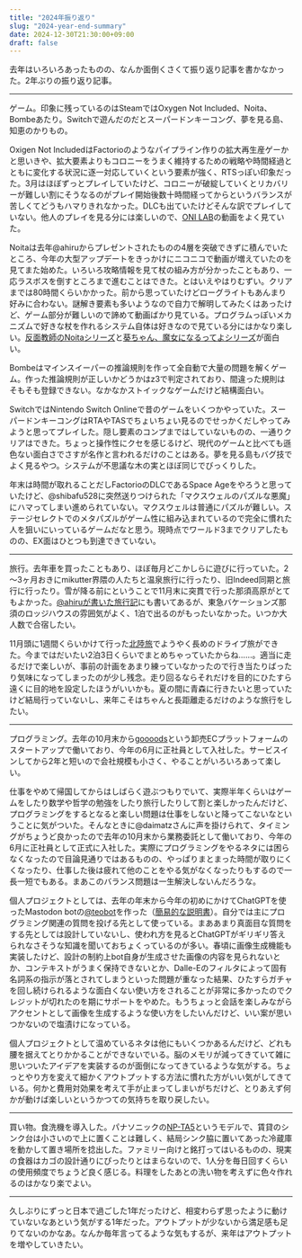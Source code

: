 ```yaml
---
title: "2024年振り返り"
slug: "2024-year-end-summary"
date: 2024-12-30T21:30:00+09:00
draft: false
---
```


去年はいろいろあったものの、なんか面倒くさくて振り返り記事を書かなかった。2年ぶりの振り返り記事。

---

ゲーム。印象に残っているのはSteamではOxygen Not Included、Noita、Bombeあたり。Switchで遊んだのだとスーパードンキーコング、夢を見る島、知恵のかりもの。

Oxigen Not IncludedはFactorioのようなパイプライン作りの拡大再生産ゲーかと思いきや、拡大要素よりもコロニーをうまく維持するための戦略や時間経過とともに変化する状況に逐一対応していくという要素が強く、RTSっぽい印象だった。3月はほぼずっとプレイしていたけど、コロニーが破綻していくとリカバリーが難しい割にそうなるのがプレイ開始後数十時間経ってからというバランスが苦しくてどうもハマりきれなかった。DLCも出ていたけどそんな訳でプレイしていない。他人のプレイを見る分には楽しいので、[ONI LAB](https://www.youtube.com/@onilab87)の動画をよく見ていた。

Noitaは去年@ahiruからプレゼントされたものの4層を突破できずに積んでいたところ、今年の大型アップデートをきっかけにニコニコで動画が増えていたのを見てまた始めた。いろいろ攻略情報を見て杖の組み方が分かったこともあり、一応ラスボスを倒すところまで進むことはできた。とはいえやはりむずい。クリアまでは80時間くらいかかった。前から思っていたけどローグライトもあんまり好みに合わない。謎解き要素も多いようなので自力で解明してみたくはあったけど、ゲーム部分が難しいので諦めて動画ばかり見ている。プログラムっぽいメカニズムで好きな杖を作れるシステム自体は好きなので見ている分にはかなり楽しい。[反面教師のNoitaシリーズ](https://www.nicovideo.jp/user/130870490)と[葵ちゃん、魔女になるってよシリーズ](https://www.nicovideo.jp/user/417362/series/228565)が面白い。

Bombeはマインスイーパーの推論規則を作って全自動で大量の問題を解くゲーム。作った推論規則が正しいかどうかはz3で判定されており、間違った規則はそもそも登録できない。なかなかストイックなゲームだけど結構面白い。

SwitchではNintendo Switch Onlineで昔のゲームをいくつかやっていた。スーパードンキーコングはRTAやTASでちょいちょい見るのでせっかくだしやってみようと思ってプレイした。隠し要素のコンプまではしていないものの、一通りクリアはできた。ちょっと操作性にクセを感じるけど、現代のゲームと比べても遜色ない面白さでさすが名作と言われるだけのことはある。夢を見る島もバグ技でよく見るやつ。システムが不思議な木の実とほぼ同じでびっくりした。

年末は時間が取れることだしFactorioのDLCであるSpace Ageをやろうと思っていたけど、@shibafu528に突然送りつけられた「マクスウェルのパズルな悪魔」にハマってしまい進められていない。マクスウェルは普通にパズルが難しい。ステージセレクトでのメタパズルがゲーム性に組み込まれているので完全に慣れた人を狙いにいっているゲームだなと思う。現時点でワールド3までクリアしたものの、EX面はひとつも到達できていない。

---

旅行。去年車を買ったこともあり、ほぼ毎月どこかしらに遊びに行っていた。2～3ヶ月おきにmikutter界隈の人たちと温泉旅行に行ったり、旧Indeed同期と旅行に行ったり。雪が降る前にということで11月末に突貫で行った那須高原がとてもよかった。[@ahiruが書いた旅行記](https://honobono-ahiru.hatenablog.com/entry/2024/11/27/140700)にも書いてあるが、東急バケーションズ那須のロッジハウスの雰囲気がよく、1泊で出るのがもったいなかった。いつか大人数で合宿したい。

11月頭に1週間くらいかけて行った[北陸旅](2024-hokuriku-trip.html)でようやく長めのドライブ旅ができた。今まではだいたい2泊3日くらいでまとめちゃっていたからね……。適当に走るだけで楽しいが、事前の計画をあまり練っていなかったので行き当たりばったり気味になってしまったのが少し残念。走り回るならそれだけを目的にひたすら遠くに目的地を設定したほうがいいかも。夏の間に青森に行きたいと思っていたけど結局行っていないし、来年こそはちゃんと長距離走るだけのような旅行をしたい。

---

プログラミング。去年の10月末から[goooods](https://goooods.com/)という卸売ECプラットフォームのスタートアップで働いており、今年の6月に正社員として入社した。サービスインしてから2年と短いので会社規模も小さく、やることがいろいろあって楽しい。

仕事をやめて帰国してからはしばらく遊ぶつもりでいて、実際半年くらいはゲームをしたり数学や哲学の勉強をしたり旅行したりして割と楽しかったんだけど、プログラミングをするとなると楽しい問題は仕事をしないと降ってこないなということに気がついた。そんなときに@daimatzさんに声を掛けられて、タイミングがちょうど良かったので去年の10月末から業務委託として働いており、今年の6月に正社員として正式に入社した。実際にプログラミングをやるネタには困らなくなったので目論見通りではあるものの、やっぱりまとまった時間が取りにくくなったり、仕事した後は疲れて他のことをやる気がなくなったりもするので一長一短でもある。まあこのバランス問題は一生解決しないんだろうな。

個人プロジェクトとしては、去年の年末から今年の初めにかけてChatGPTを使ったMastodon botの[@teobot](https://social.mikutter.hachune.net/@teobot)を作った（[簡易的な説明書](https://osak.jp/memo/teobot/)）。自分では主にプログラミング関連の質問を投げる先として使っている。まああまり真面目な質問をする先としては設計していないし、使われ方を見るとChatGPTがギリギリ答えられなさそうな知識を聞いておちょくっているのが多い。春頃に画像生成機能も実装したけど、設計の制約上bot自身が生成させた画像の内容を見られないとか、コンテキストがうまく保持できないとか、Dalle-Eのフィルタによって固有名詞系の指示が落とされてしまうといった問題が重なった結果、ひたすらガチャを回し続けられるような面白くない使い方をされることが非常に多かったのでクレジットが切れたのを期にサポートをやめた。もうちょっと会話を楽しみながらアクセントとして画像を生成するような使い方をしたいんだけど、いい案が思いつかないので塩漬けになっている。

個人プロジェクトとして温めているネタは他にもいくつかあるんだけど、どれも腰を据えてとりかかることができないでいる。脳のメモリが減ってきていて雑に思いついたアイデアを実装するのが面倒になってきているような気がする。ちょっとやり方を変えて細かくアウトプットする方法に慣れた方がいい気がしてきている。何かと費用対効果を考えて手が止まってしまいがちだけど、とりあえず何かが動けば楽しいというかつての気持ちを取り戻したい。

---

買い物。食洗機を導入した。パナソニックの[NP-TA5](https://panasonic.jp/dish/products/NP-TA5.html)というモデルで、賃貸のシンク台は小さいので上に置くことは難しく、結局シンク脇に置いてあった冷蔵庫を動かして置き場所を捻出した。ファミリー向けと銘打ってはいるものの、現実の食器はカゴの設計通りにぴったりとはまらないので、1人分を毎日回すくらいの使用頻度でちょうど良く感じる。料理をしたあとの洗い物を考えずに色々作れるのはかなり楽でよい。

---

久しぶりにずっと日本で過ごした1年だったけど、相変わらず思ったように動けていないなあという気がする1年だった。アウトプットが少ないから満足感も足りてないのかなあ。なんか毎年言ってるような気もするが、来年はアウトプットを増やしていきたい。